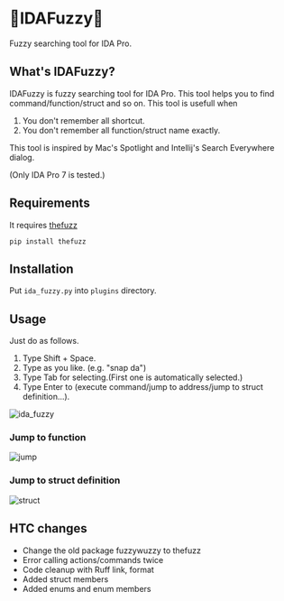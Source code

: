 # 🔎IDAFuzzy🔎

Fuzzy searching tool for IDA Pro.

## What's IDAFuzzy?

IDAFuzzy is fuzzy searching tool for IDA Pro.
This tool helps you to find command/function/struct and so on.
This tool is usefull when

1. You don't remember all shortcut.
2. You don't remember all function/struct name exactly.

This tool is inspired by Mac's Spotlight and Intellij's Search Everywhere dialog.

(Only IDA Pro 7 is tested.)

## Requirements

It requires [thefuzz](https://github.com/seatgeek/thefuzz)

```text
pip install thefuzz
```

## Installation

Put ```ida_fuzzy.py``` into ```plugins``` directory.

## Usage

Just do as follows.

1. Type Shift + Space.
2. Type as you like. (e.g. "snap da")
3. Type Tab for selecting.(First one is automatically selected.)
4. Type Enter to (execute command/jump to address/jump to struct definition...).

![ida_fuzzy](./screenshots/idafuzzy.gif)

### Jump to function

![jump](./screenshots/jumpf.gif)

### Jump to struct definition

![struct](./screenshots/structdef.gif)

## HTC changes

- Change the old package fuzzywuzzy to thefuzz
- Error calling actions/commands twice
- Code cleanup with Ruff link, format
- Added struct members
- Added enums and enum members
